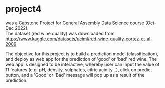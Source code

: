 # project4
was a Capstone Project for General Assembly Data Science course (Oct-Dec 2022).  
The dataset (red wine quality) was downloaded from
https://www.kaggle.com/datasets/uciml/red-wine-quality-cortez-et-al-2009

The objective for this project is to build a prediction model (classification), and deploy as web app
for the prediction of 'good' or 'bad' red wine.  The web app is designed to be interactive, whereby user
can input the value of 11 features (e.g. pH, density, sulphates, citric acidity...), click on predict button,
and a 'Good' or 'Bad' message will pop up as a result of the prediction. 
